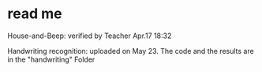 # read me

House-and-Beep: verified by Teacher Apr.17 18:32

Handwriting recognition: uploaded on May 23. The code and the results are in the "handwriting" Folder